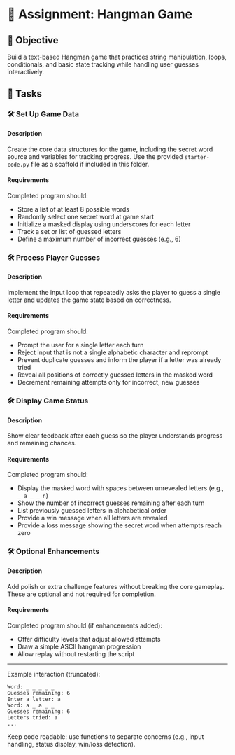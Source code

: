 
# 📘 Assignment: Hangman Game

## 🎯 Objective
Build a text-based Hangman game that practices string manipulation, loops, conditionals, and basic state tracking while handling user guesses interactively.

## 📝 Tasks

### 🛠️ Set Up Game Data
#### Description
Create the core data structures for the game, including the secret word source and variables for tracking progress. Use the provided `starter-code.py` file as a scaffold if included in this folder.
#### Requirements
Completed program should:

- Store a list of at least 8 possible words
- Randomly select one secret word at game start
- Initialize a masked display using underscores for each letter
- Track a set or list of guessed letters
- Define a maximum number of incorrect guesses (e.g., 6)

### 🛠️ Process Player Guesses
#### Description
Implement the input loop that repeatedly asks the player to guess a single letter and updates the game state based on correctness.
#### Requirements
Completed program should:

- Prompt the user for a single letter each turn
- Reject input that is not a single alphabetic character and reprompt
- Prevent duplicate guesses and inform the player if a letter was already tried
- Reveal all positions of correctly guessed letters in the masked word
- Decrement remaining attempts only for incorrect, new guesses

### 🛠️ Display Game Status
#### Description
Show clear feedback after each guess so the player understands progress and remaining chances.
#### Requirements
Completed program should:

- Display the masked word with spaces between unrevealed letters (e.g., `_ a _ _ n`)
- Show the number of incorrect guesses remaining after each turn
- List previously guessed letters in alphabetical order
- Provide a win message when all letters are revealed
- Provide a loss message showing the secret word when attempts reach zero

### 🛠️ Optional Enhancements
#### Description
Add polish or extra challenge features without breaking the core gameplay. These are optional and not required for completion.
#### Requirements
Completed program should (if enhancements added):

- Offer difficulty levels that adjust allowed attempts
- Draw a simple ASCII hangman progression
- Allow replay without restarting the script

---
Example interaction (truncated):
```
Word: _ _ _ _ _
Guesses remaining: 6
Enter a letter: a
Word: a _ a _ _
Guesses remaining: 6
Letters tried: a
...
```

Keep code readable: use functions to separate concerns (e.g., input handling, status display, win/loss detection).
